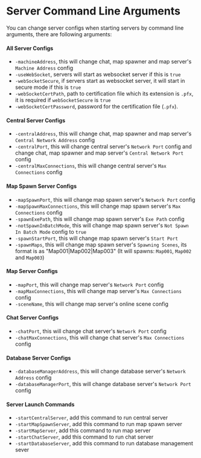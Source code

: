 # Server Command Line Arguments

You can change server configs when starting servers by command line arguments, there are following arguments:

#### All Server Configs

*   `-machineAddress`, this will change chat, map spawner and map server's `Machine Address` config
*   `-useWebSocket`, servers will start as websocket server if this is `true`
*   `-webSocketSecure`, if servers start as websocket server, it will start in secure mode if this is `true`
*   `-webSocketCertPath`, path to certification file which its extension is `.pfx`, it is required if `webSocketSecure` is `true`
*   `-webSocketCertPassword`, password for the certification file (`.pfx`).

#### Central Server Configs

*   `-centralAddress`, this will change chat, map spawner and map server's `Central Network Address` config
*   `-centralPort`, this will change central server's `Network Port` config and change chat, map spawner and map server's `Central Network Port` config
*   `-centralMaxConnections`, this will change central server's `Max Connections` config

#### Map Spawn Server Configs

*   `-mapSpawnPort`, this will change map spawn server's `Network Port` config
*   `-mapSpawnMaxConnections`, this will change map spawn server's `Max Connections` config
*   `-spawnExePath`, this will change map spawn server's `Exe Path` config
*   `-notSpawnInBatchMode`, this will change map spawn server's `Not Spawn In Batch Mode` config to `true`
*   `-spawnStartPort`, this will change map spawn server's `Start Port`
*   `-spawnMaps`, this will change map spawn server's `Spawning Scenes`, its format is as "Map001|Map002|Map003" (It will spawns: `Map001`, `Map002` and `Map003`)

#### Map Server Configs

*   `-mapPort`, this will change map server's `Network Port` config
*   `-mapMaxConnections`, this will change map server's `Max Connections` config
*   `-sceneName`, this will change map server's online scene config

#### Chat Server Configs

*   `-chatPort`, this will change chat server's `Network Port` config
*   `-chatMaxConnections`, this will change chat server's `Max Connections` config

#### Database Server Configs

*   `-databaseManagerAddress`, this will change database server's `Network Address` config
*   `-databaseManagerPort`, this will change database server's `Network Port` config

#### Server Launch Commands

*   `-startCentralServer`, add this command to run central server
*   `-startMapSpawnServer`, add this command to run map spawn server
*   `-startMapServer`, add this command to run map server
*   `-startChatServer`, add this command to run chat server
*   `-startDatabaseServer`, add this command to run database management sever
